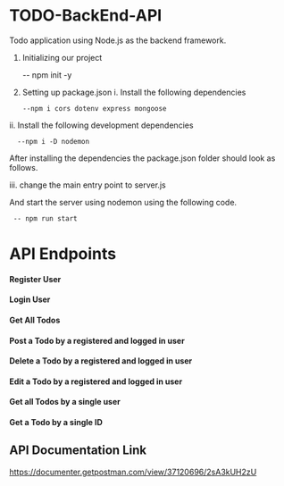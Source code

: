 # TODO-BackEnd-API

Todo application using Node.js as the backend framework.

1.  Initializing our project

    -- npm init -y

2.  Setting up package.json
    i. Install the following dependencies

        --npm i cors dotenv express mongoose

ii. Install the following development dependencies

      --npm i -D nodemon

After installing the dependencies the package.json folder should look as follows.

<!-- // package.json
{
  "name": "mern-todo",
  "version": "1.0.0",
  "description": "",
  "main": "index.js",
  "scripts": {
    "test": "echo \"Error: no test specified\" && exit 1"
  },
  "keywords": [],
  "author": "",
  "license": "ISC",
  "dependencies": {
    "config": "^3.3.6",
    "cors": "^2.8.5",
    "dotenv": "^10.0.0",
    "express": "^4.17.1",
    "mongoose": "^5.13.2"
  },
  "devDependencies": {
    "nodemon": "^2.0.11"
  }
} -->

iii. change the main entry point to server.js

  <!-- "scripts": {
    "test": "echo \"Error: no test specified\" && exit 1",
    "start": "nodemon index.js"
  } -->

And start the server using nodemon using the following code.

     -- npm run start

# API Endpoints

#### Register User

#### Login User

#### Get All Todos

#### Post a Todo by a registered and logged in user

#### Delete a Todo by a registered and logged in user

#### Edit a Todo by a registered and logged in user

#### Get all Todos by a single user

#### Get a Todo by a single ID

## API Documentation Link

https://documenter.getpostman.com/view/37120696/2sA3kUH2zU

